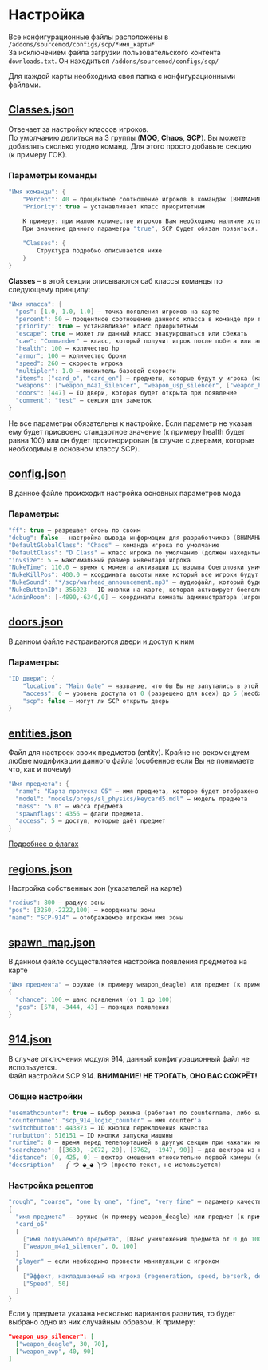 # Настройка

Все конфигурационные файлы расположены в `/addons/sourcemod/configs/scp/*имя_карты*`  
За исключением файла загрузки пользовательского контента `downloads.txt`. Он находиться `/addons/sourcemod/configs/scp/`  

Для каждой карты необходима своя папка с конфигурационными файлами.  

## [Classes.json](https://github.com/GeTtOo/SCP-Breach-CSGO/blob/main/addons/sourcemod/configs/scp/scp_site101/classes.json)

Отвечает за настройку классов игроков.  
По умолчанию делиться на 3 группы (**MOG**, **Chaos**, **SCP**). Вы можете добавлять сколько угодно команд. Для этого просто добавьте секцию (к примеру ГОК).  

### Параметры команды  
```c
"Имя команды": {
	"Percent": 40 – процентное соотношение игроков в командах (ВНИМАНИЕ общая доля должна равняться 100!)
	"Priority": true – устанавливает класс приоритетным

	К примеру: при малом количестве игроков Вам необходимо наличие хотя бы одного SCP. 
	При значение данного параметра "true", SCP будет обязан появиться.
	
	"Classes": {
		Структура подробно описывается ниже
	}
}
```

**Classes** – в этой секции описываются саб классы команды по следующему принципу:

```c
"Имя класса": {
  "pos": [1.0, 1.0, 1.0] – точка появления игроков на карте 
  "percent": 50 – процентное соотношение данного класса в команде при появление (ВНИМАНИЕ общая доля должна равняться 100!) 
  "priority": true – устанавливает класс приоритетным
  "escape": true – может ли данный класс эвакуироваться или сбежать 
  "cae": "Commander" – класс, который получит игрок после побега или эвакуации 
  "health": 100 – количество hp 
  "armor": 100 – количество брони 
  "speed": 260 – скорость игрока 
  "multipler": 1.0 – множитель базовой скорости 
  "items": ["card_o", "card_en"] – предметы, которые будут у игрока (карты доступа и т.д.). Описываются в файле entities.json (его настройка будет ниже)
  "weapons": ["weapon_m4a1_silencer", "weapon_usp_silencer", ["weapon_healthshot", 2], "weapon_tagrenade"] – оружие которое будет у игрока
  "doors": [447] – ID двери, которая будет открыта при появление 
  "comment": "test" – секция для заметок
}
```

Не все параметры обязательны к настройке. Если параметр не указан ему будет присвоено стандартное значение (к примеру health будет равна 100) или он будет проигнорирован (в случае с дверьми, которые необходимы в основном классу SCP).

## [config.json](https://github.com/GeTtOo/SCP-Breach-CSGO/blob/main/addons/sourcemod/configs/scp/scp_site101/config.json)

В данное файле происходит настройка основных параметров мода  

### Параметры:

```c
"ff": true – разрешает огонь по своим 
"debug": false – настройка вывода информации для разработчиков (ВНИМАНИЕ если Вы не понимаете что это НЕ ТРОГАЙТЕ)
"DefaultGlobalClass": "Chaos" – команда игрока по умолчанию 
"DefaultClass": "D Class" – класс игрока по умолчанию (должен находиться в секции команды)
"invsize": 5 – максимальный размер инвентаря игрока  
"NukeTime": 110.0 – время с момента активации до взрыва боеголовки уничтожающий комплекс)
"NukeKillPos": 400.0 – координата высоты ниже который все игроки будут убиты при взрыве боеголовки
"NukeSound": "*/scp/warhead_announcement.mp3" – аудиофайл, который будет воспроизведен при активации боеголовки
"NukeButtonID": 356023 – ID кнопки на карте, которая активирует боеголовки 
"AdminRoom": [-4890,-6340,0] – координаты комнаты администратора (игрок будет телепортирован при «проведение беседы»)
```


## [doors.json](https://github.com/GeTtOo/SCP-Breach-CSGO/blob/main/addons/sourcemod/configs/scp/scp_site101/doors.json)

В данном файле настраиваются двери и доступ к ним  

### Параметры:

```c
"ID двери": {
	"location": "Main Gate" – название, что бы Вы не запутались в этой каше ID’шников (в моде не используется)
	"access": 0 – уровень доступа от 0 (разрешено для всех) до 5 (необходима карта О5)
	"scp": false – могут ли SCP открыть дверь
}
```

## [entities.json](https://github.com/GeTtOo/SCP-Breach-CSGO/blob/main/addons/sourcemod/configs/scp/scp_site101/entities.json)

Файл для настроек своих предметов (entity). Крайне не рекомендуем любые модификации данного файла (особенное если Вы не понимаете что, как и почему)  

```c
"Имя предмета": {
  "name": "Карта пропуска О5" – имя предмета, которое будет отображено игрокам
  "model": "models/props/sl_physics/keycard5.mdl" – модель предмета
  "mass": "5.0" – масса предмета
  "spawnflags": 4356 – флаги предмета. 
  "access": 5 – доступ, которые даёт предмет
}
```

[Подробнее о флагах](https://developer.valvesoftware.com/wiki/Prop_physics#Flags)  

## [regions.json](https://github.com/GeTtOo/SCP-Breach-CSGO/blob/main/addons/sourcemod/configs/scp/scp_site101/regions.json)

Настройка собственных зон (указателей на карте)  

```c
"radius": 800 – радиус зоны 
"pos": [3250,-2222,100] – координаты зоны
"name": "SCP-914" – отображаемое игрокам имя зоны 
```

## [spawn_map.json](https://github.com/GeTtOo/SCP-Breach-CSGO/blob/main/addons/sourcemod/configs/scp/scp_site101/spawn_map.json)

В данном файле осуществляется настройка появления предметов на карте  

```c
"Имя предмента" – оружие (к примеру weapon_deagle) или предмет (к примеру card_o5)
{
  "chance": 100 – шанс появления (от 1 до 100)
  "pos": [578, -3444, 43] – позиция появления
}
```

## [914.json](https://github.com/GeTtOo/SCP-Breach-CSGO/blob/main/addons/sourcemod/configs/scp/scp_site101/914.json)

В случае отключения модуля 914, данный конфигурационный файл не используется.  
Файл настройки SCP 914. **ВНИМАНИЕ! НЕ ТРОГАТЬ, ОНО ВАС СОЖРЁТ!**    

### Общие настройки  

```c
"usemathcounter": true – выбор режима (работает по countername, либо switchbutton)
"countername": "scp_914_logic_counter" – имя counter'a
"switchbutton": 443873 – ID кнопки переключения качества
"runbutton": 516151 – ID кнопки запуска машины
"runtime": 8 – время перед телепортацией в другую секцию при нажатии кнопки runbutton
"searchzone": [[3630, -2072, 20], [3762, -1947, 90]] – два вектора из которых строиться куб поиска предметов (сначала нижняя точка, затем верхняя)
"distance": [0, 425, 0] – вектор смещения относительно первой камеры (если проще – куда телепортирует игрока после «звонка»)
"decsription" - ༼ つ ◕_◕ ༽つ (просто текст, не используется)
```

### Настройка рецептов  

```c
"rough", "coarse", "one_by_one", "fine", "very_fine" – параметр качества установленный на 914
{
  "имя предмета" – оружие (к примеру weapon_deagle) или предмет (к примеру card_o5)
  "card_o5"
  [
    ["имя получаемого предмета", [Шанс уничтожения предмета от 0 до 100], [Шанс успешного улучшения предмета от 0 до 100]]
    ["weapon_m4a1_silencer", 0, 100]
  ]
  "player" – если необходимо провести манипуляции с игроком
  [
    ["Эффект, накладываемый на игрока (regeneration, speed, berserk, death)", Процент успешного «улучшения» от 0 до 100]
    ["Speed", 50]
  ]
}
```

Если у предмета указана несколько вариантов развития, то будет выбрано одно из них случайным образом. К примеру:

```json
"weapon_usp_silencer": [
  ["weapon_deagle", 30, 70],
  ["weapon_awp", 40, 90]
]
```
